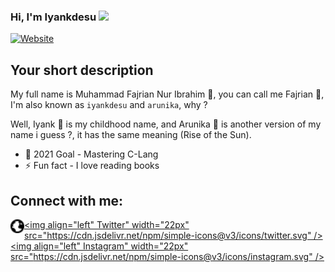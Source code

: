 ### Hi, I'm Iyankdesu <img src="https://media.giphy.com/media/hvRJCLFzcasrR4ia7z/giphy.gif" width="25px">

[![Website](https://img.shields.io/badge/?Noob-Person=Check-my-blog&logo=appveyor?style=flat-square)](https://iyankdesu.github.io)


## Your short description

My full name is Muhammad Fajrian Nur Ibrahim 🤚, you can call me Fajrian 🍂, I'm also known as `iyankdesu` and `arunika`, why ?

Well, Iyank 🌿 is my childhood name, and Arunika 🌼 is another version of my name i guess ?, it has the same meaning (Rise of the Sun).

- 🥅 2021 Goal - Mastering C-Lang
- ⚡ Fun fact - I love reading books

## Connect with me:

[<img align="left" width="22px" src="https://raw.githubusercontent.com/iconic/open-iconic/master/svg/globe.svg" />][website]
[<img align="left" Twitter" width="22px" src="https://cdn.jsdelivr.net/npm/simple-icons@v3/icons/twitter.svg" />][twitter]
[<img align="left" Instagram" width="22px" src="https://cdn.jsdelivr.net/npm/simple-icons@v3/icons/instagram.svg" />][instagram]
<br />

<!-- This section you create this variables that are used above -->
[website]: https://iyankdesu.github.io
[twitter]: https://twitter.com/iyankdesu
[instagram]: https://instagram.com/iyankdesu
